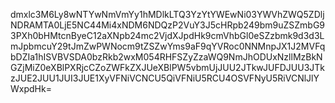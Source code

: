 dmxlc3M6Ly8wNTYwNmVmYy1hMDlkLTQ3YzYtYWEwNi03YWVhZWQ5ZDljNDRAMTA0LjE5NC44Mi4xNDM6NDQzP2VuY3J5cHRpb249bm9uZSZmbG93PXh0bHMtcnByeC12aXNpb24mc2VjdXJpdHk9cmVhbGl0eSZzbmk9d3d3LmJpbmcuY29tJmZwPWNocm9tZSZwYms9aF9qYVRoc0NNMnpJX1J2MVFqbDZIa1hISVBVSDA0bzRkb2wxM054RHFSZyZzaWQ9NmJhODUxNzllMzBkNGZjMiZ0eXBlPXRjcCZoZWFkZXJUeXBlPW5vbmUjJUU2JTkwJUFDJUU3JTkzJUE2JUU1JUI3JUE1XyVFNiVCNCU5QiVFNiU5RCU4OSVFNyU5RiVCNlJlYWxpdHk=
